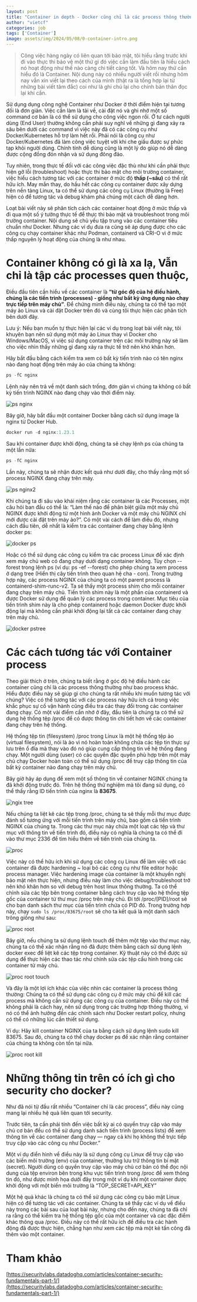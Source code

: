 ```yaml
---
layout: post
title: "Container in depth - Docker cũng chỉ là các process thông thường, P1"
author: "vietcf"
categories: job
tags: ['Container']
image: assets/img/2024/05/08/0-container-intro.png
---
```



>Công việc hàng ngày có liên quan tới bảo mật, tôi hiểu rằng trước khi đi vào thực thi bảo vệ một thứ gì đó việc cần làm đầu tiên là hiểu cách nó hoạt động như thế nào càng chi tiết càng tốt. Và hôm nay thứ cần hiểu đó là Container. Nội dung này có nhiều người viết rồi nhưng hôm nay vẫn xin viết lại theo cách của mình (thật ra là tổng hợp lại từ những bài viết tâm đắc) coi như là ghi chú lại cho chính bản thân đọc lại khi cần.

Sử dụng dụng công nghệ Container như Docker ở thời điểm hiện tại tương đối là đơn giản. Việc cần làm là tải về, cài đặt nó và ghi nhớ một số command cơ bản là có thể sử dụng cho công việc ngon rồi. Ở tư cách người dùng (End User) thường không cần phải suy nghĩ về những gì đang xảy ra sâu bên dưới các command vì việc này đã có các công cụ như Docker/Kubernetes hỗ trợ làm hết rồi. Phải nói là công cụ như Docker/Kubernetes đã làm công việc tuyệt vời khi che giấu được sự phức tạp khỏi người dùng. Chính tính dễ dùng cũng là một lý do giúp nó dễ dàng được cộng đồng đón nhận và sử dụng đông đảo. 

Tuy nhiên, trong thực tế đối với các công việc đặc thù như khi cần phải thực hiện gỡ lỗi (troubleshoot) hoặc thực thi bảo mật cho môi trường container, việc hiểu cách tương tác với các container ở mức độ **thấp (~sâu)** có thể rất hữu ích. May mắn thay, do hầu hết các công cụ container được xây dựng trên nền tảng Linux, ta có thể sử dụng các công cụ Linux (thường là Free) hiện có để tương tác và debug khám phá chúng một cách dễ dàng hơn.  

Loạt bài viết này sẽ phân tích cách các container hoạt động ở mức thấp và đi qua một số ý tưởng thực tế để thực thi bảo mật và troubleshoot trong môi trường container. Nội dung sẽ chủ yếu tập trung vào các container tiêu chuẩn như Docker. Nhưng các ví dụ đưa ra cũng sẽ áp dụng được cho các công cụ chạy container khác như Podman, containerd và CRI-O vì ở mức thấp nguyên lý hoạt động của chúng là như nhau.

# Container không có gì là xa lạ, Vẫn chỉ là tập các processes quen thuộc,

Điều đầu tiên cần hiểu về các container là **“từ góc độ của hệ điều hành, chúng là các tiến trình (processes) - giống như bất kỳ ứng dụng nào chạy trực tiếp trên máy chủ”**. Để chứng minh điều này, chúng ta có thể tạo một máy ảo Linux và cài đặt Docker trên đó và cùng tôi thực hiện các phân tích bên dưới đây.

Lưu ý: Nếu bạn muốn tự thực hiện lại các ví dụ trong loạt bài viết này, tôi khuyên bạn nên sử dụng một máy ảo Linux thay vì Docker cho Windows/MacOS, vì việc sử dụng container trên các môi trường này sẽ làm cho việc nhìn thấy những gì đang xảy ra thực tế trở nên khó khăn hơn.

Hãy bắt đầu bằng cách kiểm tra xem có bất kỳ tiến trình nào có tên nginx nào đang hoạt động trên máy ảo của chúng ta không:

```jsx
ps -fC nginx
```

Lệnh này nên trả về một danh sách trống, đơn giản vì chúng ta không có bất kỳ tiến trình NGINX nào đang chạy vào thời điểm này.

![ps nginx]({{site.url}}/assets/img/2024/05/08/1-container-nginx.png)

Bây giờ, hãy bắt đầu một container Docker bằng cách sử dụng image là nginx từ Docker Hub.

```jsx
docker run -d nginx:1.23.1
```

Sau khi container được khởi động, chúng ta sẽ chạy lệnh ps của chúng ta một lần nữa:

```jsx
ps -fC nginx
```

Lần này, chúng ta sẽ nhận được kết quả như dưới đây, cho thấy rằng một số process NGINX đang chạy trên máy. 

![ps nginx2]({{site.url}}/assets/img/2024/05/08/2-container-nginx.png)

Khi chúng ta đi sâu vào khái niệm rằng các container là các Processes, một câu hỏi ban đầu có thể là: “Làm thế nào để phân biệt giữa một máy chủ NGINX được khởi động từ một hình ảnh Docker và một máy chủ NGINX chỉ mới được cài đặt trên máy ảo?”. Có một vài cách để làm điều đó, nhưng cách đầu tiên, dễ nhất là kiểm tra các container đang chạy bằng lệnh docker ps:

![docker ps]({{site.url}}/assets/img/2024/05/08/3-container-dockerps.png)

Hoặc có thể sử dụng các công cụ kiểm tra các process Linux để xác định xem máy chủ web có đang chạy dưới dạng container không. Tùy chọn --forest trong lệnh ps (ví dụ: ps -ef --forest) cho phép chúng ta xem process ở dạng tree (Hiển thị cây tiến trình theo quan hệ cha - con). Trong trường hợp này, các process NGINX của chúng ta có một  parent  process  là containerd-shim-runc-v2. Ta sẽ thấy một process shim cho mỗi container đang chạy trên máy chủ. Tiến trình shim này là một phần của containerd và được Docker sử dụng để quản lý các  process trong container. Mục tiêu của tiến trình shim này là cho phép containerd hoặc daemon Docker được khởi động lại mà không cần phải khởi động lại tất cả các container đang chạy trên máy chủ.

![docker pstree]({{site.url}}/assets/img/2024/05/08/4-container-pstree.png)


# Các cách tương tác với Container process

Theo giải thích ở trên, chúng ta biết rằng ở góc độ hệ điều hành các container cũng chỉ là các process thông thường như bao process khác. Hiểu được điều này sẽ giúp gì cho chúng ta rất nhiều khi muốn tương tác với chúng? Việc có thể tương tác với các process này hữu ích cả trong việc khắc phục sự cố vận hành cũng điều tra các thay đổi trong các container đang chạy. Có một vài điểm cần nhớ ở đây, đầu tiên là chúng ta có thể sử dụng hệ thống tệp /proc để có được thông tin chi tiết hơn về các container đang chạy trên hệ thống.

Hệ thống tệp tin (filesystem) /proc trong Linux là một hệ thống tệp ảo (virtual filesystem), nói là ảo vì nó hoàn toàn không chứa các tệp tin thực sự lưu trên ổ đĩa mà thay vào đó nó giúp cung cấp thông tin về hệ thống đang chạy. Một người dùng (user) có các quyền đặc quyền phù hợp trên một máy chủ chạy Docker hoàn toàn có thể sử dụng /proc để truy cập thông tin của bất kỳ container nào đang chạy trên máy chủ.

Bây giờ hãy áp dụng để xem một số thông tin về container NGINX chúng ta đã khởi động trước đó. Trên hệ thống thử nghiệm mà tôi đang sử dụng, có thể thấy rằng ID tiến trình của nginx là **83675**. 

![ngix tree]({{site.url}}/assets/img/2024/05/08/4-nginx-pstree.png)

Nếu chúng ta liệt kê các tệp trong /proc, chúng ta sẽ thấy mỗi thư mục được đánh số tương ứng với mỗi tiến trình trên máy chủ, bao gồm cả tiến trình NGINX của chúng ta. Trong các thư mục này chứa một loạt các tệp và thư mục với thông tin về tiến trình đó, điều này có nghĩa là chúng ta có thể đi vào thư mục 2336 để tìm hiểu thêm về tiến trình của chúng ta.

![proc]({{site.url}}/assets/img/2024/05/08/4-proc.png)

Việc này có thể hữu ích khi sử dụng các công cụ Linux để làm việc với các container đã được hardening ~ loại bỏ các công cụ như file editor hoặc process manager. Việc hardening image của container là một khuyến nghị bảo mật nên thực hiện, nhưng điều này làm cho việc debug/troubleshoot trở nên khó khăn hơn so với debug trên host linux thông thường. Ta có thể chỉnh sửa các tệp bên trong container bằng cách truy cập vào hệ thống tệp gốc của container từ thư mục /proc trên máy chủ. Đi tới /proc/[PID]/root sẽ cho bạn danh sách thư mục của tiến trình chứa có PID đó. Trong trường hợp này, chạy ```sudo ls /proc/83675/root``` sẽ cho ta kết quả là một danh sách trông giống như sau:

![proc root]({{site.url}}/assets/img/2024/05/08/4-pstree-nginx-root.png)

Bây giờ, nếu chúng ta sử dụng lệnh touch để thêm một tệp vào thư mục này, chúng ta có thể xác nhận rằng nó đã được thêm bằng cách sử dụng lệnh docker exec để liệt kê các tệp trong container. Kỹ thuật này có thể được sử dụng để thực hiện các thao tác như chỉnh sửa các tệp cấu hình trong các container từ máy chủ.

![proc root touch]({{site.url}}/assets/img/2024/05/08/4-pstree-nginx-root-touch.png)

Và đây là một lợi ích khác của việc nhìn các container là process thông thường: Chúng ta có thể sử dụng các công cụ ở mức máy chủ để kill các process mà không cần sử dụng các công cụ của container. Điều này có thể không phải là cách hay, nên sử dụng trong các trường hợp thông thường, vì nó có thể ảnh hưởng đến các chính sách như Docker restart policy, nhưng có thể có những lúc cần thiết sử dụng.

Ví dụ: Hãy kill container NGINX của ta bằng cách sử dụng lệnh sudo kill 83675. Sau đó, chúng ta có thể chạy docker ps để xác nhận rằng container của chúng ta không còn tồn tại nữa.


![proc root kill]({{site.url}}/assets/img/2024/05/08/4-pstree-nginx-root-kill.png)


# Những thông tin trên có ích gì cho security cho docker?

Như đã nói từ đầu rất nhiều “Container chỉ là các process”, điều này cũng mang lại nhiều hệ quả liên quan tới security.

Trước tiên, ta cần phải tính đến việc bất kỳ ai có quyền truy cập vào máy chủ cơ bản đều có thể sử dụng danh sách tiến trình (process lists) để xem thông tin về các container đang chạy — ngay cả khi họ không thể trực tiếp truy cập vào các công cụ như Docker.”

Một ví dụ điển hình về điều này là sử dụng công cụ Linux để truy cập vào các biến môi trường (env) của container, thường lưu trữ thông tin bí mật (secret). Người dùng có quyền truy cập vào máy chủ cơ bản có thể đọc nội dung của tệp environ bên trong khu vực tiến trình trong /proc để xem thông tin đó, như được minh họa dưới đây trong một ví dụ khi một container được khởi động với một biến môi trường là “TOP_SECRET=API_KEY”

Một hệ quả khác là chúng ta có thể sử dụng các công cụ bảo mật Linux hiện có để tương tác với các container. Chúng ta sẽ thấy các ví dụ về điều này trong các bài sau của loạt bài này, nhưng cho đến nay, chúng ta đã chỉ ra rằng có thể kiểm tra hệ thống tệp gốc của một container và các đặc điểm khác thông qua /proc. Điều này có thể rất hữu ích để điều tra các hành động đã được thực hiện, chẳng hạn như xem các tệp mà một kẻ tấn công đã thêm vào một container.

# Tham khảo

[https://securitylabs.datadoghq.com/articles/container-security-fundamentals-part-1/](https://securitylabs.datadoghq.com/articles/container-security-fundamentals-part-1/)